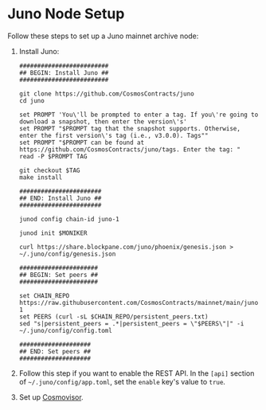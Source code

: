 # Juno Node Setup

Follow these steps to set up a Juno mainnet archive node:
1. Install Juno:

    ```shell
    #########################
    ## BEGIN: Install Juno ##
    ######################### 
   
    git clone https://github.com/CosmosContracts/juno
    cd juno
   
    set PROMPT 'You\'ll be prompted to enter a tag. If you\'re going to download a snapshot, then enter the version\'s'
    set PROMPT "$PROMPT tag that the snapshot supports. Otherwise, enter the first version\'s tag (i.e., v3.0.0). Tags""
    set PROMPT "$PROMPT can be found at https://github.com/CosmosContracts/juno/tags. Enter the tag: "
    read -P $PROMPT TAG
   
    git checkout $TAG
    make install
  
    #######################
    ## END: Install Juno ##
    ####################### 

    junod config chain-id juno-1
   
    junod init $MONIKER
      
    curl https://share.blockpane.com/juno/phoenix/genesis.json > ~/.juno/config/genesis.json
   
    ######################
    ## BEGIN: Set peers ##
    ###################### 
   
    set CHAIN_REPO https://raw.githubusercontent.com/CosmosContracts/mainnet/main/juno-1
    set PEERS (curl -sL $CHAIN_REPO/persistent_peers.txt)
    sed "s|persistent_peers = .*|persistent_peers = \"$PEERS\"|" -i ~/.juno/config/config.toml
       
    ####################
    ## END: Set peers ##
    ####################    
    ```
2. Follow this step if you want to enable the REST API. In the `[api]` section of `~/.juno/config/app.toml`, set the `enable` key's value to `true`.
3. Set up [Cosmovisor](../cosmovisor.md).
